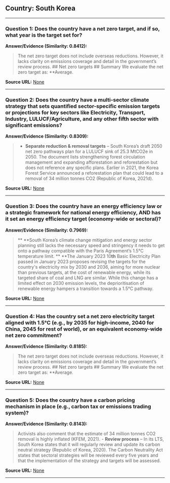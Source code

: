 ## Country: South Korea

---
### Question 1: Does the country have a net zero target, and if so, what year is the target set for?

**Answer/Evidence (Similarity: 0.8412):**
> The net zero target does not include overseas reductions. However, it lacks clarity on emissions coverage and detail in the government’s review process. ## Net zero targets  ## Summary  We evaluate the net zero target as: **Average.

**Source URL:** [None](None)

---
### Question 2: Does the country have a multi-sector climate strategy that sets quantified sector-specific emission targets or projections for key sectors like Electricity, Transport, Industry, LULUCF/Agriculture, and any other fifth sector with significant emissions?

**Answer/Evidence (Similarity: 0.8309):**
> - **Separate reduction & removal targets** – South Korea’s draft 2050 net zero pathways plan for a LULUCF sink of 25.3 MtCO2e in 2050. The document lists strengthening forest circulation management and expanding afforestation and reforestation but does not reference any specific plans. Earlier in 2021, the Korea Forest Service announced a reforestation plan that could lead to a removal of 34 million tonnes CO2 (Republic of Korea, 2021d).

**Source URL:** [None](None)

---
### Question 3: Does the country have an energy efficiency law or a strategic framework for national energy efficiency, AND has it set an energy efficiency target (economy-wide or sectoral)?

**Answer/Evidence (Similarity: 0.7969):**
> **  **South Korea’s climate change mitigation and energy sector planning still lacks the necessary speed and stringency it needs to get onto a pathway compatible with the Paris Agreement’s 1.5°C temperature limit. **  **The January 2023 10****th**** Basic Electricity Plan passed in January 2023 proposes revising the targets for the country's electricity mix by 2030 and 2036, aiming for more nuclear than previous targets, at the cost of renewable energy, while its targeted share of coal and LNG are similar. While this change has a limited effect on 2030 emission levels, the deprioritisation of renewable energy hampers a transition towards a 1.5°C pathway.

**Source URL:** [None](None)

---
### Question 4: Has the country set a net zero electricity target aligned with 1.5°C (e.g., by 2035 for high-income, 2040 for China, 2045 for rest of world), or an equivalent economy-wide net zero commitment?

**Answer/Evidence (Similarity: 0.8185):**
> The net zero target does not include overseas reductions. However, it lacks clarity on emissions coverage and detail in the government’s review process. ## Net zero targets  ## Summary  We evaluate the net zero target as: **Average.

**Source URL:** [None](None)

---
### Question 5: Does the country have a carbon pricing mechanism in place (e.g., carbon tax or emissions trading system)?

**Answer/Evidence (Similarity: 0.8143):**
> Activists also comment that the estimate of 34 million tonnes CO2 removal is highly inflated (KFEM, 2021). - **Review process** – In its LTS, South Korea states that it will regularly review and update its carbon neutral strategy (Republic of Korea, 2020). The Carbon Neutrality Act states that sectoral strategies will be reviewed every five years and that the implementation of the strategy and targets will be assessed.

**Source URL:** [None](None)

---
